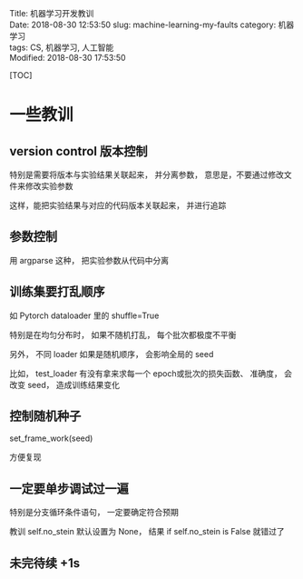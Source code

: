 Title: 机器学习开发教训    
Date: 2018-08-30 12:53:50
slug: machine-learning-my-faults
category: 机器学习   
tags: CS, 机器学习, 人工智能  
Modified: 2018-08-30 17:53:50

[TOC]

# 一些教训

## version control 版本控制

特别是需要将版本与实验结果关联起来， 并分离参数， 意思是，不要通过修改文件来修改实验参数

这样，能把实验结果与对应的代码版本关联起来， 并进行追踪

## 参数控制

用 argparse 这种， 把实验参数从代码中分离

## 训练集要打乱顺序

如 Pytorch dataloader 里的 shuffle=True

特别是在均匀分布时， 如果不随机打乱， 每个批次都极度不平衡

另外， 不同 loader 如果是随机顺序， 会影响全局的 seed

比如， test_loader 有没有拿来求每一个 epoch或批次的损失函数、 准确度， 会改变 seed， 造成训练结果变化

## 控制随机种子

set_frame_work(seed)

方便复现

## 一定要单步调试过一遍

特别是分支循环条件语句， 一定要确定符合预期

教训 self.no_stein 默认设置为 None， 结果 if self.no_stein is False 就错过了

## 未完待续 +1s